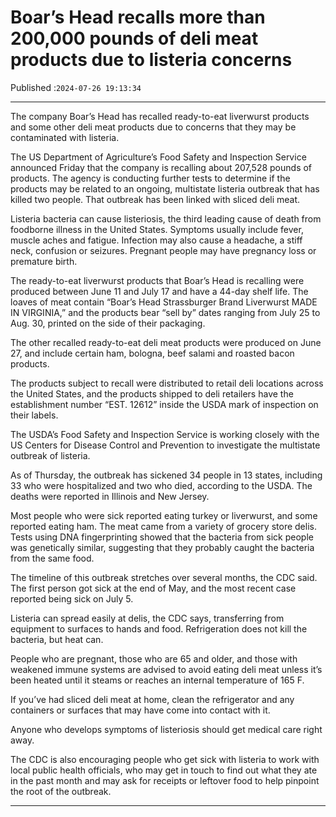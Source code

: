 # Boar’s Head recalls more than 200,000 pounds of deli meat products due to listeria concerns

Published :`2024-07-26 19:13:34`

---

The company Boar’s Head has recalled ready-to-eat liverwurst products and some other deli meat products due to concerns that they may be contaminated with listeria.

The US Department of Agriculture’s Food Safety and Inspection Service announced Friday that the company is recalling about 207,528 pounds of products. The agency is conducting further tests to determine if the products may be related to an ongoing, multistate listeria outbreak that has killed two people. That outbreak has been linked with sliced deli meat.

Listeria bacteria can cause listeriosis, the third leading cause of death from foodborne illness in the United States. Symptoms usually include fever, muscle aches and fatigue. Infection may also cause a headache, a stiff neck, confusion or seizures. Pregnant people may have pregnancy loss or premature birth.

The ready-to-eat liverwurst products that Boar’s Head is recalling were produced between June 11 and July 17 and have a 44-day shelf life. The loaves of meat contain “Boar’s Head Strassburger Brand Liverwurst MADE IN VIRGINIA,” and the products bear “sell by” dates ranging from July 25 to Aug. 30, printed on the side of their packaging.

The other recalled ready-to-eat deli meat products were produced on June 27, and include certain ham, bologna, beef salami and roasted bacon products.

The products subject to recall were distributed to retail deli locations across the United States, and the products shipped to deli retailers have the establishment number “EST. 12612” inside the USDA mark of inspection on their labels.

The USDA’s Food Safety and Inspection Service is working closely with the US Centers for Disease Control and Prevention to investigate the multistate outbreak of listeria.

As of Thursday, the outbreak has sickened 34 people in 13 states, including 33 who were hospitalized and two who died, according to the USDA. The deaths were reported in Illinois and New Jersey.

Most people who were sick reported eating turkey or liverwurst, and some reported eating ham. The meat came from a variety of grocery store delis. Tests using DNA fingerprinting showed that the bacteria from sick people was genetically similar, suggesting that they probably caught the bacteria from the same food.

The timeline of this outbreak stretches over several months, the CDC said. The first person got sick at the end of May, and the most recent case reported being sick on July 5.

Listeria can spread easily at delis, the CDC says, transferring from equipment to surfaces to hands and food. Refrigeration does not kill the bacteria, but heat can.

People who are pregnant, those who are 65 and older, and those with weakened immune systems are advised to avoid eating deli meat unless it’s been heated until it steams or reaches an internal temperature of 165 F.

If you’ve had sliced deli meat at home, clean the refrigerator and any containers or surfaces that may have come into contact with it.

Anyone who develops symptoms of listeriosis should get medical care right away.

The CDC is also encouraging people who get sick with listeria to work with local public health officials, who may get in touch to find out what they ate in the past month and may ask for receipts or leftover food to help pinpoint the root of the outbreak.

---

